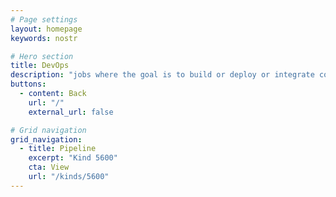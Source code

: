 ```yaml
---
# Page settings
layout: homepage
keywords: nostr

# Hero section
title: DevOps
description: "jobs where the goal is to build or deploy or integrate code (CICD)"
buttons:
  - content: Back
    url: "/"
    external_url: false

# Grid navigation
grid_navigation:
  - title: Pipeline
    excerpt: "Kind 5600"
    cta: View
    url: "/kinds/5600"
---
```


